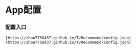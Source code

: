 # App配置

### 配置入口
```
[https://zhou7758437.github.io/TvRecommend/config.json](https://zhou7758437.github.io/TvRecommend/config.json)
```
